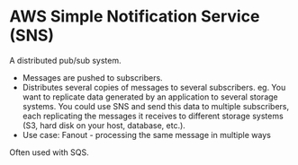 # AWS Simple Notification Service (SNS)

A distributed pub/sub system.

- Messages are pushed to subscribers.
- Distributes several copies of messages to several subscribers.
  eg. You want to replicate data generated by an application to several storage systems. You could use SNS and send this data to multiple subscribers, each replicating the messages it receives to different storage systems (S3, hard disk on your host, database, etc.).
- Use case: Fanout - processing the same message in multiple ways

Often used with SQS.

